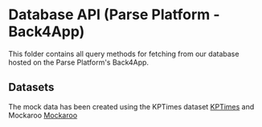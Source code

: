 # Database API (Parse Platform - Back4App)

This folder contains all query methods for fetching from our database hosted on the Parse Platform's Back4App.

## Datasets

The mock data has been created using the KPTimes dataset [KPTimes](https://github.com/ygorg/KPTimes) and Mockaroo [Mockaroo](https://www.mockaroo.com)
